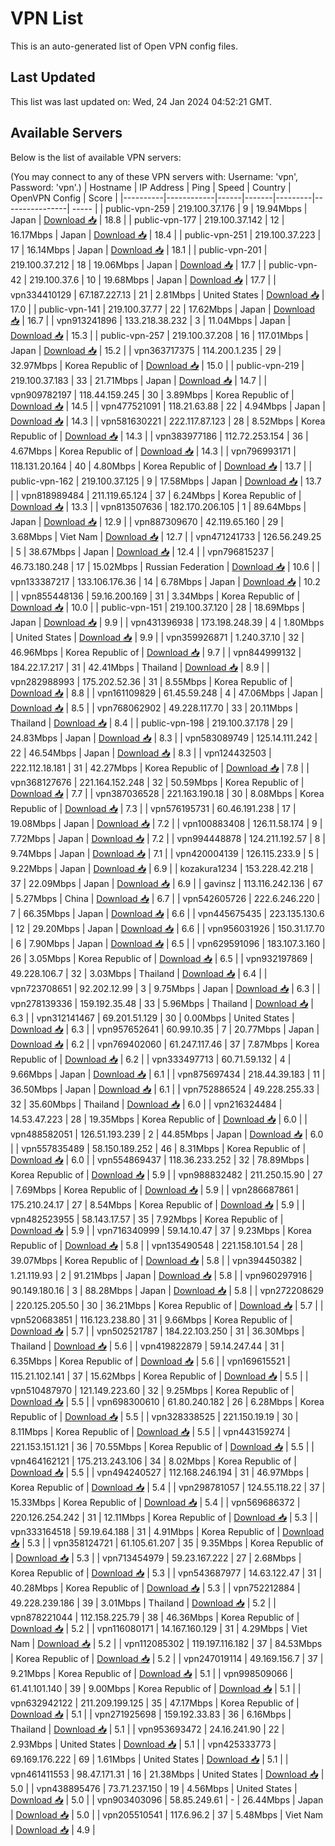 # VPN List

This is an auto-generated list of Open VPN config files.

## Last Updated

This list was last updated on: Wed, 24 Jan 2024 04:52:21 GMT.

## Available Servers

Below is the list of available VPN servers:

(You may connect to any of these VPN servers with: Username: 'vpn', Password: 'vpn'.)
| Hostname | IP Address | Ping | Speed | Country | OpenVPN Config | Score |
|----------|------------|------|-------|---------|----------------| ----- |
| public-vpn-259 | 219.100.37.176 | 9 | 19.94Mbps | Japan | [Download 📥](./configs/server_0_JP.ovpn) | 18.8 |
| public-vpn-177 | 219.100.37.142 | 12 | 16.17Mbps | Japan | [Download 📥](./configs/server_1_JP.ovpn) | 18.4 |
| public-vpn-251 | 219.100.37.223 | 17 | 16.14Mbps | Japan | [Download 📥](./configs/server_2_JP.ovpn) | 18.1 |
| public-vpn-201 | 219.100.37.212 | 18 | 19.06Mbps | Japan | [Download 📥](./configs/server_3_JP.ovpn) | 17.7 |
| public-vpn-42 | 219.100.37.6 | 10 | 19.68Mbps | Japan | [Download 📥](./configs/server_4_JP.ovpn) | 17.7 |
| vpn334410129 | 67.187.227.13 | 21 | 2.81Mbps | United States | [Download 📥](./configs/server_5_US.ovpn) | 17.0 |
| public-vpn-141 | 219.100.37.77 | 22 | 17.62Mbps | Japan | [Download 📥](./configs/server_6_JP.ovpn) | 16.7 |
| vpn913241896 | 133.218.38.232 | 3 | 11.04Mbps | Japan | [Download 📥](./configs/server_7_JP.ovpn) | 15.3 |
| public-vpn-257 | 219.100.37.208 | 16 | 117.01Mbps | Japan | [Download 📥](./configs/server_8_JP.ovpn) | 15.2 |
| vpn363717375 | 114.200.1.235 | 29 | 32.97Mbps | Korea Republic of | [Download 📥](./configs/server_9_KR.ovpn) | 15.0 |
| public-vpn-219 | 219.100.37.183 | 33 | 21.71Mbps | Japan | [Download 📥](./configs/server_10_JP.ovpn) | 14.7 |
| vpn909782197 | 118.44.159.245 | 30 | 3.89Mbps | Korea Republic of | [Download 📥](./configs/server_11_KR.ovpn) | 14.5 |
| vpn477521091 | 118.21.63.88 | 22 | 4.94Mbps | Japan | [Download 📥](./configs/server_12_JP.ovpn) | 14.3 |
| vpn581630221 | 222.117.87.123 | 28 | 8.52Mbps | Korea Republic of | [Download 📥](./configs/server_13_KR.ovpn) | 14.3 |
| vpn383977186 | 112.72.253.154 | 36 | 4.67Mbps | Korea Republic of | [Download 📥](./configs/server_14_KR.ovpn) | 14.3 |
| vpn796993171 | 118.131.20.164 | 40 | 4.80Mbps | Korea Republic of | [Download 📥](./configs/server_15_KR.ovpn) | 13.7 |
| public-vpn-162 | 219.100.37.125 | 9 | 17.58Mbps | Japan | [Download 📥](./configs/server_16_JP.ovpn) | 13.7 |
| vpn818989484 | 211.119.65.124 | 37 | 6.24Mbps | Korea Republic of | [Download 📥](./configs/server_17_KR.ovpn) | 13.3 |
| vpn813507636 | 182.170.206.105 | 1 | 89.64Mbps | Japan | [Download 📥](./configs/server_18_JP.ovpn) | 12.9 |
| vpn887309670 | 42.119.65.160 | 29 | 3.68Mbps | Viet Nam | [Download 📥](./configs/server_19_VN.ovpn) | 12.7 |
| vpn471241733 | 126.56.249.25 | 5 | 38.67Mbps | Japan | [Download 📥](./configs/server_20_JP.ovpn) | 12.4 |
| vpn796815237 | 46.73.180.248 | 17 | 15.02Mbps | Russian Federation | [Download 📥](./configs/server_21_RU.ovpn) | 10.6 |
| vpn133387217 | 133.106.176.36 | 14 | 6.78Mbps | Japan | [Download 📥](./configs/server_22_JP.ovpn) | 10.2 |
| vpn855448136 | 59.16.200.169 | 31 | 3.34Mbps | Korea Republic of | [Download 📥](./configs/server_23_KR.ovpn) | 10.0 |
| public-vpn-151 | 219.100.37.120 | 28 | 18.69Mbps | Japan | [Download 📥](./configs/server_24_JP.ovpn) | 9.9 |
| vpn431396938 | 173.198.248.39 | 4 | 1.80Mbps | United States | [Download 📥](./configs/server_25_US.ovpn) | 9.9 |
| vpn359926871 | 1.240.37.10 | 32 | 46.96Mbps | Korea Republic of | [Download 📥](./configs/server_26_KR.ovpn) | 9.7 |
| vpn844999132 | 184.22.17.217 | 31 | 42.41Mbps | Thailand | [Download 📥](./configs/server_27_TH.ovpn) | 8.9 |
| vpn282988993 | 175.202.52.36 | 31 | 8.55Mbps | Korea Republic of | [Download 📥](./configs/server_28_KR.ovpn) | 8.8 |
| vpn161109829 | 61.45.59.248 | 4 | 47.06Mbps | Japan | [Download 📥](./configs/server_29_JP.ovpn) | 8.5 |
| vpn768062902 | 49.228.117.70 | 33 | 20.11Mbps | Thailand | [Download 📥](./configs/server_30_TH.ovpn) | 8.4 |
| public-vpn-198 | 219.100.37.178 | 29 | 24.83Mbps | Japan | [Download 📥](./configs/server_31_JP.ovpn) | 8.3 |
| vpn583089749 | 125.14.111.242 | 22 | 46.54Mbps | Japan | [Download 📥](./configs/server_32_JP.ovpn) | 8.3 |
| vpn124432503 | 222.112.18.181 | 31 | 42.27Mbps | Korea Republic of | [Download 📥](./configs/server_33_KR.ovpn) | 7.8 |
| vpn368127676 | 221.164.152.248 | 32 | 50.59Mbps | Korea Republic of | [Download 📥](./configs/server_34_KR.ovpn) | 7.7 |
| vpn387036528 | 221.163.190.18 | 30 | 8.08Mbps | Korea Republic of | [Download 📥](./configs/server_35_KR.ovpn) | 7.3 |
| vpn576195731 | 60.46.191.238 | 17 | 19.08Mbps | Japan | [Download 📥](./configs/server_36_JP.ovpn) | 7.2 |
| vpn100883408 | 126.11.58.174 | 9 | 7.72Mbps | Japan | [Download 📥](./configs/server_37_JP.ovpn) | 7.2 |
| vpn994448878 | 124.211.192.57 | 8 | 9.74Mbps | Japan | [Download 📥](./configs/server_38_JP.ovpn) | 7.1 |
| vpn420004139 | 126.115.233.9 | 5 | 9.22Mbps | Japan | [Download 📥](./configs/server_39_JP.ovpn) | 6.9 |
| kozakura1234 | 153.228.42.218 | 37 | 22.09Mbps | Japan | [Download 📥](./configs/server_40_JP.ovpn) | 6.9 |
| gavinsz | 113.116.242.136 | 67 | 5.27Mbps | China | [Download 📥](./configs/server_41_CN.ovpn) | 6.7 |
| vpn542605726 | 222.6.246.220 | 7 | 66.35Mbps | Japan | [Download 📥](./configs/server_42_JP.ovpn) | 6.6 |
| vpn445675435 | 223.135.130.6 | 12 | 29.20Mbps | Japan | [Download 📥](./configs/server_43_JP.ovpn) | 6.6 |
| vpn956031926 | 150.31.17.70 | 6 | 7.90Mbps | Japan | [Download 📥](./configs/server_44_JP.ovpn) | 6.5 |
| vpn629591096 | 183.107.3.160 | 26 | 3.05Mbps | Korea Republic of | [Download 📥](./configs/server_45_KR.ovpn) | 6.5 |
| vpn932197869 | 49.228.106.7 | 32 | 3.03Mbps | Thailand | [Download 📥](./configs/server_46_TH.ovpn) | 6.4 |
| vpn723708651 | 92.202.12.99 | 3 | 9.75Mbps | Japan | [Download 📥](./configs/server_47_JP.ovpn) | 6.3 |
| vpn278139336 | 159.192.35.48 | 33 | 5.96Mbps | Thailand | [Download 📥](./configs/server_48_TH.ovpn) | 6.3 |
| vpn312141467 | 69.201.51.129 | 30 | 0.00Mbps | United States | [Download 📥](./configs/server_49_US.ovpn) | 6.3 |
| vpn957652641 | 60.99.10.35 | 7 | 20.77Mbps | Japan | [Download 📥](./configs/server_50_JP.ovpn) | 6.2 |
| vpn769402060 | 61.247.117.46 | 37 | 7.87Mbps | Korea Republic of | [Download 📥](./configs/server_51_KR.ovpn) | 6.2 |
| vpn333497713 | 60.71.59.132 | 4 | 9.66Mbps | Japan | [Download 📥](./configs/server_52_JP.ovpn) | 6.1 |
| vpn875697434 | 218.44.39.183 | 11 | 36.50Mbps | Japan | [Download 📥](./configs/server_53_JP.ovpn) | 6.1 |
| vpn752886524 | 49.228.255.33 | 32 | 35.60Mbps | Thailand | [Download 📥](./configs/server_54_TH.ovpn) | 6.0 |
| vpn216324484 | 14.53.47.223 | 28 | 19.35Mbps | Korea Republic of | [Download 📥](./configs/server_55_KR.ovpn) | 6.0 |
| vpn488582051 | 126.51.193.239 | 2 | 44.85Mbps | Japan | [Download 📥](./configs/server_56_JP.ovpn) | 6.0 |
| vpn557835489 | 58.150.189.252 | 46 | 8.31Mbps | Korea Republic of | [Download 📥](./configs/server_57_KR.ovpn) | 6.0 |
| vpn554869437 | 118.36.233.252 | 32 | 78.89Mbps | Korea Republic of | [Download 📥](./configs/server_58_KR.ovpn) | 5.9 |
| vpn988832482 | 211.250.15.90 | 27 | 7.69Mbps | Korea Republic of | [Download 📥](./configs/server_59_KR.ovpn) | 5.9 |
| vpn286687861 | 175.210.24.17 | 27 | 8.54Mbps | Korea Republic of | [Download 📥](./configs/server_60_KR.ovpn) | 5.9 |
| vpn482523955 | 58.143.17.57 | 35 | 7.92Mbps | Korea Republic of | [Download 📥](./configs/server_61_KR.ovpn) | 5.9 |
| vpn716340999 | 59.14.10.47 | 37 | 9.23Mbps | Korea Republic of | [Download 📥](./configs/server_62_KR.ovpn) | 5.8 |
| vpn135490548 | 221.158.101.54 | 28 | 39.07Mbps | Korea Republic of | [Download 📥](./configs/server_63_KR.ovpn) | 5.8 |
| vpn394450382 | 1.21.119.93 | 2 | 91.21Mbps | Japan | [Download 📥](./configs/server_64_JP.ovpn) | 5.8 |
| vpn960297916 | 90.149.180.16 | 3 | 88.28Mbps | Japan | [Download 📥](./configs/server_65_JP.ovpn) | 5.8 |
| vpn272208629 | 220.125.205.50 | 30 | 36.21Mbps | Korea Republic of | [Download 📥](./configs/server_66_KR.ovpn) | 5.7 |
| vpn520683851 | 116.123.238.80 | 31 | 9.66Mbps | Korea Republic of | [Download 📥](./configs/server_67_KR.ovpn) | 5.7 |
| vpn502521787 | 184.22.103.250 | 31 | 36.30Mbps | Thailand | [Download 📥](./configs/server_68_TH.ovpn) | 5.6 |
| vpn419822879 | 59.14.247.44 | 31 | 6.35Mbps | Korea Republic of | [Download 📥](./configs/server_69_KR.ovpn) | 5.6 |
| vpn169615521 | 115.21.102.141 | 37 | 15.62Mbps | Korea Republic of | [Download 📥](./configs/server_70_KR.ovpn) | 5.5 |
| vpn510487970 | 121.149.223.60 | 32 | 9.25Mbps | Korea Republic of | [Download 📥](./configs/server_71_KR.ovpn) | 5.5 |
| vpn698300610 | 61.80.240.182 | 26 | 6.28Mbps | Korea Republic of | [Download 📥](./configs/server_72_KR.ovpn) | 5.5 |
| vpn328338525 | 221.150.19.19 | 30 | 8.11Mbps | Korea Republic of | [Download 📥](./configs/server_73_KR.ovpn) | 5.5 |
| vpn443159274 | 221.153.151.121 | 36 | 70.55Mbps | Korea Republic of | [Download 📥](./configs/server_74_KR.ovpn) | 5.5 |
| vpn464162121 | 175.213.243.106 | 34 | 8.02Mbps | Korea Republic of | [Download 📥](./configs/server_75_KR.ovpn) | 5.5 |
| vpn494240527 | 112.168.246.194 | 31 | 46.97Mbps | Korea Republic of | [Download 📥](./configs/server_76_KR.ovpn) | 5.4 |
| vpn298781057 | 124.55.118.22 | 37 | 15.33Mbps | Korea Republic of | [Download 📥](./configs/server_77_KR.ovpn) | 5.4 |
| vpn569686372 | 220.126.254.242 | 31 | 12.11Mbps | Korea Republic of | [Download 📥](./configs/server_78_KR.ovpn) | 5.3 |
| vpn333164518 | 59.19.64.188 | 31 | 4.91Mbps | Korea Republic of | [Download 📥](./configs/server_79_KR.ovpn) | 5.3 |
| vpn358124721 | 61.105.61.207 | 35 | 9.35Mbps | Korea Republic of | [Download 📥](./configs/server_80_KR.ovpn) | 5.3 |
| vpn713454979 | 59.23.167.222 | 27 | 2.68Mbps | Korea Republic of | [Download 📥](./configs/server_81_KR.ovpn) | 5.3 |
| vpn543687977 | 14.63.122.47 | 31 | 40.28Mbps | Korea Republic of | [Download 📥](./configs/server_82_KR.ovpn) | 5.3 |
| vpn752212884 | 49.228.239.186 | 39 | 3.01Mbps | Thailand | [Download 📥](./configs/server_83_TH.ovpn) | 5.2 |
| vpn878221044 | 112.158.225.79 | 38 | 46.36Mbps | Korea Republic of | [Download 📥](./configs/server_84_KR.ovpn) | 5.2 |
| vpn116080171 | 14.167.160.129 | 31 | 4.29Mbps | Viet Nam | [Download 📥](./configs/server_85_VN.ovpn) | 5.2 |
| vpn112085302 | 119.197.116.182 | 37 | 84.53Mbps | Korea Republic of | [Download 📥](./configs/server_86_KR.ovpn) | 5.2 |
| vpn247019114 | 49.169.156.7 | 37 | 9.21Mbps | Korea Republic of | [Download 📥](./configs/server_87_KR.ovpn) | 5.1 |
| vpn998509066 | 61.41.101.140 | 39 | 9.00Mbps | Korea Republic of | [Download 📥](./configs/server_88_KR.ovpn) | 5.1 |
| vpn632942122 | 211.209.199.125 | 35 | 47.17Mbps | Korea Republic of | [Download 📥](./configs/server_89_KR.ovpn) | 5.1 |
| vpn271925698 | 159.192.33.83 | 36 | 6.16Mbps | Thailand | [Download 📥](./configs/server_90_TH.ovpn) | 5.1 |
| vpn953693472 | 24.16.241.90 | 22 | 2.93Mbps | United States | [Download 📥](./configs/server_91_US.ovpn) | 5.1 |
| vpn425333773 | 69.169.176.222 | 69 | 1.61Mbps | United States | [Download 📥](./configs/server_92_US.ovpn) | 5.1 |
| vpn461411553 | 98.47.171.31 | 16 | 21.38Mbps | United States | [Download 📥](./configs/server_93_US.ovpn) | 5.0 |
| vpn438895476 | 73.71.237.150 | 19 | 4.56Mbps | United States | [Download 📥](./configs/server_94_US.ovpn) | 5.0 |
| vpn903403096 | 58.85.249.61 | - | 26.44Mbps | Japan | [Download 📥](./configs/server_95_JP.ovpn) | 5.0 |
| vpn205510541 | 117.6.96.2 | 37 | 5.48Mbps | Viet Nam | [Download 📥](./configs/server_96_VN.ovpn) | 4.9 |
